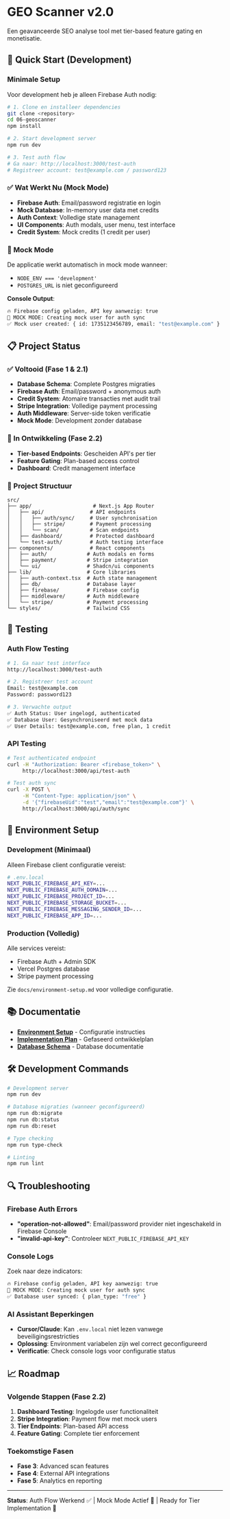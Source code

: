 # GEO Scanner v2.0

Een geavanceerde SEO analyse tool met tier-based feature gating en monetisatie.

## 🚀 Quick Start (Development)

### Minimale Setup
Voor development heb je alleen Firebase Auth nodig:

```bash
# 1. Clone en installeer dependencies
git clone <repository>
cd 06-geoscanner
npm install

# 2. Start development server
npm run dev

# 3. Test auth flow
# Ga naar: http://localhost:3000/test-auth
# Registreer account: test@example.com / password123
```

### ✅ Wat Werkt Nu (Mock Mode)
- **Firebase Auth**: Email/password registratie en login
- **Mock Database**: In-memory user data met credits
- **Auth Context**: Volledige state management
- **UI Components**: Auth modals, user menu, test interface
- **Credit System**: Mock credits (1 credit per user)

### 🔧 Mock Mode
De applicatie werkt automatisch in mock mode wanneer:
- `NODE_ENV === 'development'`
- `POSTGRES_URL` is niet geconfigureerd

**Console Output**:
```bash
🔥 Firebase config geladen, API key aanwezig: true
🔧 MOCK MODE: Creating mock user for auth sync
✅ Mock user created: { id: 1735123456789, email: "test@example.com" }
```

## 📋 Project Status

### ✅ Voltooid (Fase 1 & 2.1)
- **Database Schema**: Complete Postgres migraties
- **Firebase Auth**: Email/password + anonymous auth
- **Credit System**: Atomaire transacties met audit trail
- **Stripe Integration**: Volledige payment processing
- **Auth Middleware**: Server-side token verificatie
- **Mock Mode**: Development zonder database

### 🚧 In Ontwikkeling (Fase 2.2)
- **Tier-based Endpoints**: Gescheiden API's per tier
- **Feature Gating**: Plan-based access control
- **Dashboard**: Credit management interface

### 📁 Project Structuur

```
src/
├── app/                    # Next.js App Router
│   ├── api/               # API endpoints
│   │   ├── auth/sync/     # User synchronisation
│   │   ├── stripe/        # Payment processing
│   │   └── scan/          # Scan endpoints
│   ├── dashboard/         # Protected dashboard
│   └── test-auth/         # Auth testing interface
├── components/            # React components
│   ├── auth/             # Auth modals en forms
│   ├── payment/          # Stripe integration
│   └── ui/               # Shadcn/ui components
├── lib/                  # Core libraries
│   ├── auth-context.tsx  # Auth state management
│   ├── db/               # Database layer
│   ├── firebase/         # Firebase config
│   ├── middleware/       # Auth middleware
│   └── stripe/           # Payment processing
└── styles/               # Tailwind CSS
```

## 🧪 Testing

### Auth Flow Testing
```bash
# 1. Ga naar test interface
http://localhost:3000/test-auth

# 2. Registreer test account
Email: test@example.com
Password: password123

# 3. Verwachte output
✅ Auth Status: User ingelogd, authenticated
✅ Database User: Gesynchroniseerd met mock data
✅ User Details: test@example.com, free plan, 1 credit
```

### API Testing
```bash
# Test authenticated endpoint
curl -H "Authorization: Bearer <firebase_token>" \
     http://localhost:3000/api/test-auth

# Test auth sync
curl -X POST \
     -H "Content-Type: application/json" \
     -d '{"firebaseUid":"test","email":"test@example.com"}' \
     http://localhost:3000/api/auth/sync
```

## 🔧 Environment Setup

### Development (Minimaal)
Alleen Firebase client configuratie vereist:

```bash
# .env.local
NEXT_PUBLIC_FIREBASE_API_KEY=...
NEXT_PUBLIC_FIREBASE_AUTH_DOMAIN=...
NEXT_PUBLIC_FIREBASE_PROJECT_ID=...
NEXT_PUBLIC_FIREBASE_STORAGE_BUCKET=...
NEXT_PUBLIC_FIREBASE_MESSAGING_SENDER_ID=...
NEXT_PUBLIC_FIREBASE_APP_ID=...
```

### Production (Volledig)
Alle services vereist:
- Firebase Auth + Admin SDK
- Vercel Postgres database
- Stripe payment processing

Zie `docs/environment-setup.md` voor volledige configuratie.

## 📚 Documentatie

- **[Environment Setup](docs/environment-setup.md)** - Configuratie instructies
- **[Implementation Plan](docs/plan-tier-based-feature-gating.md)** - Gefaseerd ontwikkelplan
- **[Database Schema](src/lib/db/README.md)** - Database documentatie

## 🛠️ Development Commands

```bash
# Development server
npm run dev

# Database migraties (wanneer geconfigureerd)
npm run db:migrate
npm run db:status
npm run db:reset

# Type checking
npm run type-check

# Linting
npm run lint
```

## 🔍 Troubleshooting

### Firebase Auth Errors
- **"operation-not-allowed"**: Email/password provider niet ingeschakeld in Firebase Console
- **"invalid-api-key"**: Controleer `NEXT_PUBLIC_FIREBASE_API_KEY`

### Console Logs
Zoek naar deze indicators:
```bash
🔥 Firebase config geladen, API key aanwezig: true
🔧 MOCK MODE: Creating mock user for auth sync
✅ Database user synced: { plan_type: "free" }
```

### AI Assistant Beperkingen
- **Cursor/Claude**: Kan `.env.local` niet lezen vanwege beveiligingsrestricties
- **Oplossing**: Environment variabelen zijn wel correct geconfigureerd
- **Verificatie**: Check console logs voor configuratie status

## 📈 Roadmap

### Volgende Stappen (Fase 2.2)
1. **Dashboard Testing**: Ingelogde user functionaliteit
2. **Stripe Integration**: Payment flow met mock users
3. **Tier Endpoints**: Plan-based API access
4. **Feature Gating**: Complete tier enforcement

### Toekomstige Fasen
- **Fase 3**: Advanced scan features
- **Fase 4**: External API integrations
- **Fase 5**: Analytics en reporting

---

**Status**: Auth Flow Werkend ✅ | Mock Mode Actief 🔧 | Ready for Tier Implementation 🚀 